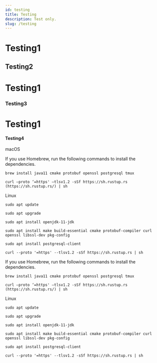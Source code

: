 ```yaml
---
id: testing
title: Testing
description: Test only.
slug: /testing
---
```

# Testing1
## Testing2
# Testing1
### Testing3
# Testing1
#### Testing4

macOS

If you use Homebrew, run the following commands to install the dependencies.

```
brew install java11 cmake protobuf openssl postgresql tmux
```
```
curl —proto ‘=https' —tlsv1.2 -sSf https://sh.rustup.rs (https://sh.rustup.rs/) | sh
```

Linux

```
sudo apt update

sudo apt upgrade

sudo apt install openjdk-11-jdk

sudo apt install make build-essential cmake protobuf-compiler curl openssl libssl-dev pkg-config

sudo apt install postgresql-client

curl --proto '=https' --tlsv1.2 -sSf https://sh.rustup.rs | sh
```

<Tabs>
  <TabItem value="macos" label="macOS" default>

If you use Homebrew, run the following commands to install the dependencies.

```
brew install java11 cmake protobuf openssl postgresql tmux
```
```
curl —proto ‘=https' —tlsv1.2 -sSf https://sh.rustup.rs (https://sh.rustup.rs/) | sh
```
  </TabItem>

  <TabItem value="linux" label="Linux" default>
Linux

```
sudo apt update

sudo apt upgrade

sudo apt install openjdk-11-jdk

sudo apt install make build-essential cmake protobuf-compiler curl openssl libssl-dev pkg-config

sudo apt install postgresql-client

curl --proto '=https' --tlsv1.2 -sSf https://sh.rustup.rs | sh
```
  </TabItem>

</Tabs>